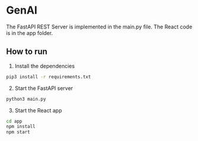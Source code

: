 # GenAI



The FastAPI REST Server is implemented in the main.py file. The React code is in the app folder.

## How to run

1. Install the dependencies

```bash
pip3 install -r requirements.txt
```

2. Start the FastAPI server

```bash
python3 main.py
```

3. Start the React app

```bash
cd app
npm install
npm start
```


